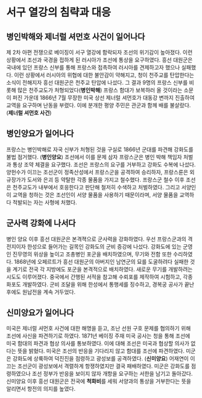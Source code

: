 # 서구 열강의 침략과 대응

## 병인박해와 제너럴 셔먼호 사건이 일어나다
제 2차 아편 전쟁으로 베이징이 서구 열강에 함락되자 조선의 위기감이 높아졌다. 이런 상황에서 조선과 국경을 접하게 된 러시아가 조선에 통상을 요구하였다.
흥선 대원군은 국내에 있던 프랑스 신부를 통해 프랑스와 접촉하여 러시아를 견제하고자 했으나 실패했다. 이런 상황에서 러시아의 위협에 대한 불안감이 약해지고, 청이 천주교를 탄압한다는 소식이 전해지자 흥선 대원군은 천주교 탄압에 나섰다. 그 결과 9명의 프랑스 신부를 비롯해 많은 천주교도가 처형되었다(**병인박해**)
프랑스 함대가 보복하러 올 것이라는 소문이 퍼진 가운데 1866년 7월 무장한 미국 상선 제너럴 셔먼호가 대동강 변까지 진출하여 교역을 요구하며 난동을 부렸다. 이에 분개한 평양 주민은 관군과 함께 배를 불살랐다.(**제너럴 셔먼호 사건**)

## 병인양요가 일어나다
프랑스는 병인박해로 자국 신부가 처형된 것을 구실로 1866년 군대를 파견해 강화도를 불법 점거했다. (**병인양요**) 조선에서 이를 문제 삼자 프랑스군은 병인 박해 책임자 처벌과 통상 조약 체결을 요구했다.
조선은 프랑스의 요구를 거부하고 강화도 수복에 나섰다. 양헌수가 이끄는 조선군이 정족산성에서 프랑스군을 공격하여 승리하자, 프랑스룬은 외규장가가 도서와 은괴 등 약탈한 각종 물품을 가지고 철수했다.
프랑스군 철수 이후 조선은 천주교도가 내부에서 호응한다고 판단해 철저히 수색하고 처벌하였다. 그리고 서양인이 교역을 청하는 것은 조선인이 서양 물품을 사용하기 때문이라며, 서양 물품을 교역하다 적발되는 자는 사형에 처했다.

## 군사력 강화에 나서다
병인 양요 이후 흥선 대원군은 본격젹으로 군사력을 강화하였다. 우선 프랑스군과의 격전지이자 한성으로 들어가는 길목인 강화도의 군비 증강에 나섰다. 강화도에 있는 군영인 진무영의 위상을 높이고 조총병인 포군을 배치하였으며, 무기와 전함 또한 수리하였다. 1868년에 오페르트가 흥선 대원군의 아버지인 남연군의 묘를 도굴하려다 실패한 것을 계기로 전국 각 지방에도 포군을 본격적으로 배치하였다.
새로운 무기를 개발하려는 시도도 이루어졌다. 중국에서 간행된 서적을 참고해 수뢰포를 제작하여 시험하고, 각종 화포도 개발하였다. 군비 조달을 위해 한성에서 통행세를 징수하고, 경복궁 공사가 끝난 후에도 원납전을 계속 거두었다.

## 신미양요가 일어나다
미국은 제너럴 셔먼호 사건에 대한 해명을 듣고, 조난 선원 구호 문제를 협의하기 위해 조선에 사신을 파견하기로 하였다. 1871년 베이징 주재 미국 공사는 청을 통해 조선에 미국 함대의 파견과 협상 의사를 통보하였다.
이에 대해 조선은 미국과 협상할 의사가 없다는 뜻을 밝혔다.
미국은 조선의 반응을 기다리지 않고 함대를 조선에 파견하였다. 미군은 강화도에 상륙하여 덕진진을 점령하고 광성보를 공격하였다. (**신미양요**) 어재연이 이끄는 조선군이 광성보에서 격렬하게 항쟁하였지만 결국 패배하였다. 미군은 강화도를 점령하였으나 조선 정부가 반응을 보이지 않자 개항을 요구하는 서한을 남기고 돌아갔다.
신미양요 이후 흥선 대원군은 전국에 **척화비**를 세워 서양과의 통상을 거부한다는 뜻을 알리면서 항전의 의지를 높였다.
